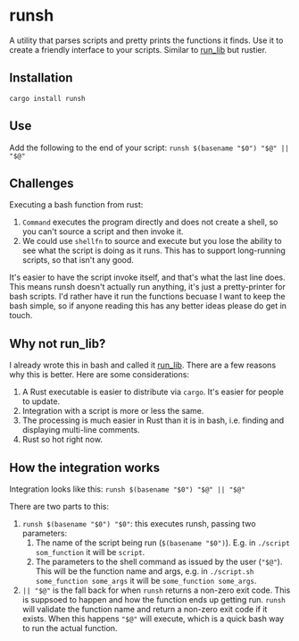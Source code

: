 # runsh

A utility that parses scripts and pretty prints the functions it finds. Use it to create a friendly interface to your scripts. Similar to [run_lib](https://github.com/jamescoleuk/run_lib) but rustier.

## Installation
`cargo install runsh`

## Use
Add the following to the end of your script:
```runsh $(basename "$0") "$@" || "$@"```

## Challenges

Executing a bash function from rust:
1. `Command` executes the program directly and does not create a shell, so you can't source a script and then invoke it.
2. We could use `shellfn` to source and execute but you lose the ability to see what the script is doing as it runs. This has to support long-running scripts, so that isn't any good.

It's easier to have the script invoke itself, and that's what the last line does. This means runsh doesn't actually run anything, it's just a pretty-printer for bash scripts. I'd rather have it run the functions becuase I want to keep the bash simple, so if anyone reading this has any better ideas please do get in touch.

## Why not run_lib?

I already wrote this in bash and called it [run_lib](https://github.com/jamescoleuk/run_lib). There are a few reasons why this is better. Here are some considerations:
1. A Rust executable is easier to distribute via `cargo`. It's easier for people to update. 
2. Integration with a script is more or less the same. 
3. The processing is much easier in Rust than it is in bash, i.e. finding and displaying multi-line comments. 
4. Rust so hot right now.

## How the integration works
Integration looks like this:
```runsh $(basename "$0") "$@" || "$@"```

There are two parts to this:
1. `runsh $(basename "$0") "$0"`: this executes runsh, passing two parameters: 
   1. The name of the script being run (`$(basename "$0")`). E.g. in `./script som_function` it will be `script`.
   2. The parameters to the shell command as issued by the user (`"$@"`). This will be the function name and args, e.g. in `./script.sh some_function some_args` it will be `some_function some_args`.
2. `|| "$@"` is the fall back for when `runsh` returns a non-zero exit code. This is suppsoed to happen and how the function ends up getting run. `runsh` will validate the function name and return a non-zero exit code if it exists. When this happens `"$@"` will execute, which is a quick bash way to run the actual function.